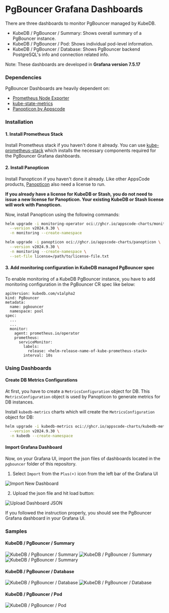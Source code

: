 # PgBouncer Grafana Dashboards

There are three dashboards to monitor PgBouncer managed by KubeDB.

- KubeDB / PgBouncer / Summary: Shows overall summary of a PgBouncer instance.
- KubeDB / PgBouncer / Pod: Shows individual pod-level information.
- KubeDB / PgBouncer / Database: Shows PgBouncer backend PostgreSQL's info and connection related info.

Note: These dashboards are developed in **Grafana version 7.5.17**

### Dependencies

PgBouncer Dashboards are heavily dependent on:

- [Prometheus Node Exporter](https://github.com/prometheus/node_exporter)
- [kube-state-metrics](https://github.com/kubernetes/kube-state-metrics)
- [Panopticon by Appscode](https://byte.builders/blog/post/introducing-panopticon/)


### Installation

#### 1. Install Prometheus Stack

Install Prometheus stack if you haven't done it already. You can use [kube-prometheus-stack](https://artifacthub.io/packages/helm/prometheus-community/kube-prometheus-stack) which installs the necessary components required for the PgBouncer Grafana dashboards.

#### 2. Install Panopticon

Install Panopticon if you haven't done it already. Like other AppsCode products, [Panopticon](https://byte.builders/blog/post/introducing-panopticon/) also need a license to run.

**If you already have a license for KubeDB or Stash, you do not need to issue a new license for Panopticon. Your existing KubeDB or Stash license will work with Panopticon.**

Now, install Panopticon using the following commands:

```bash
helm upgrade -i monitoring-operator oci://ghcr.io/appscode-charts/monitoring-operator \
  --version v2024.9.30 \
  -n monitoring --create-namespace

helm upgrade -i panopticon oci://ghcr.io/appscode-charts/panopticon \
  --version v2024.9.30 \
  -n monitoring --create-namespace \
  --set-file license=/path/to/license-file.txt
```

#### 3. Add monitoring configuration in KubeDB managed PgBouncer spec

To enable monitoring of a KubeDB PgBouncer instance, you have to add monitoring configuration in the PgBouncer CR spec like below:

```
apiVersion: kubedb.com/v1alpha2
kind: PgBouncer
metadata:
  name: pgbouncer
  namespace: pool
spec:
  ...
  ...
  monitor:
    agent: prometheus.io/operator
    prometheus:
      serviceMonitor:
        labels:
          release: <helm-release-name-of-kube-prometheus-stack>
        interval: 10s
```

### Using Dashboards

#### Create DB Metrics Configurations

At first, you have to create a `MetricsConfiguration` object for DB. This `MetricsConfiguration` object is used by Panopticon to generate metrics for DB instances.

Install `kubedb-metrics` charts which will create the `MetricsConfiguration` object for DB:

```bash
helm upgrade -i kubedb-metrics oci://ghcr.io/appscode-charts/kubedb-metrics \
  --version v2024.9.30 \
  -n kubedb --create-namespace
```

#### Import Grafana Dashboard

Now, on your Grafana UI, import the json files of dashboards located in the `pgbouncer` folder of this repository.


1. Select `Import` from the `Plus(+)` icon from the left bar of the Grafana UI

![Import New Dashboard](/pgbouncer/images/import_dashboard_1.png)

2. Upload the json file and hit load button:

![Upload Dashboard JSON](/pgbouncer/images/import_dashboard_2.png)


If you followed the instruction properly, you should see the PgBouncer Grafana dashboard in your Grafana UI.

### Samples

####  KubeDB / PgBouncer / Summary

![KubeDB / PgBouncer / Summary](/pgbouncer/images/kubedb-pgbouncer-summary-1.png)
![KubeDB / PgBouncer / Summary](/pgbouncer/images/kubedb-pgbouncer-summary-2.png)
![KubeDB / PgBouncer / Summary](/pgbouncer/images/kubedb-pgbouncer-summary-3.png)

#### KubeDB / PgBouncer / Database

![KubeDB / PgBouncer / Database](/pgbouncer/images/kubedb-pgbouncer-database-1.png)
![KubeDB / PgBouncer / Database](/pgbouncer/images/kubedb-pgbouncer-database-2.png)

#### KubeDB / PgBouncer / Pod

![KubeDB / PgBouncer / Pod](/pgbouncer/images/kubedb-pgbouncer-pod.png)